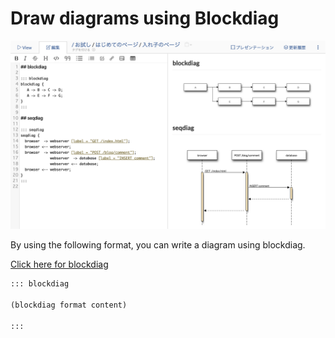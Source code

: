 # Draw diagrams using Blockdiag

![blockdiag](./images/blockdiag.png)

By using the following format, you can write a diagram using blockdiag.

[Click here for blockdiag](http://blockdiag.com/en/)

```markdown
::: blockdiag

(blockdiag format content)

:::
```
